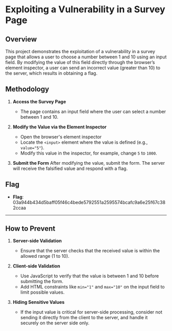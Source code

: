 # Exploiting a Vulnerability in a Survey Page

## Overview

This project demonstrates the exploitation of a vulnerability in a survey page that allows a user to choose a number between 1 and 10 using an input field. By modifying the value of this field directly through the browser’s element inspector, a user can send an incorrect value (greater than 10) to the server, which results in obtaining a flag.

## Methodology

1. **Access the Survey Page**

    - The page contains an input field where the user can select a number between 1 and 10.

2. **Modify the Value via the Element Inspector**
   - Open the browser's element inspector
   - Locate the `<input>` element where the value is defined (e.g., `value="5"`).
   - Modify this value in the inspector, for example, change `5` to `1000`.

3. **Submit the Form**
    After modifying the value, submit the form. The server will receive the falsified value and respond with a flag.

## Flag

- **Flag**: 03a944b434d5baff05f46c4bede5792551a2595574bcafc9a6e25f67c382ccaa

---

## How to Prevent

1. **Server-side Validation**
    - Ensure that the server checks that the received value is within the allowed range (1 to 10).

2. **Client-side Validation**
    - Use JavaScript to verify that the value is between 1 and 10 before submitting the form.
    - Add HTML constraints like `min="1"` and `max="10"` on the input field to limit possible values.

3. **Hiding Sensitive Values**
    - If the input value is critical for server-side processing, consider not sending it directly from the client to the server, and handle it securely on the server side only.
